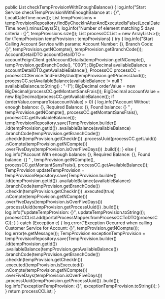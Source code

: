  public List<ProcessCCDTO> checkTempProvisionWithEnoughBalance() {
        log.info("Start Service checkTempProvisionWithEnoughBalance at : {}", LocalDateTime.now());
        List<TempProvision> tempProvisions = tempProvisionRepository.findByCheckInAfterAndExecutedIsFalse(LocalDateTime.now().minusDays(5));
        log.info("Number of element matching 5 days criteria : {}", tempProvisions.size());
        List<ProcessCCDTO> processCCList = new ArrayList<>();
        for (TempProvision tempProvision : tempProvisions) {
            try {
                log.info("Start Calling Account Service with params: Account Number: {}, Branch Code: {}", tempProvision.getNCompte(), tempProvision.getBranchCode());
                AccountDetailDTO accountDetailDTO = accountFeignClient.getAccountDetails(tempProvision.getNCompte(), tempProvision.getBranchCode(), "000");
                BigDecimal availableBalance = accountDetailDTO.getAvailableBalance();
                ProcessCC processCC = processCCService.findFirstByUuid(tempProvision.getProcessUuid());
                processCC.setAvailableBalance(availableBalance != null ? availableBalance.toString() : "-1");
                BigDecimal orderValue = new BigDecimal(processCC.getMontantSansFrais());
                BigDecimal accountValue = new BigDecimal(processCC.getAvailableBalance());
                if (orderValue.compareTo(accountValue) > 0) {
                    log.info("Account Without enough balance: {}, Required Balance: {}, Found balance: {} "
                            , tempProvision.getNCompte(), processCC.getMontantSansFrais(), processCC.getAvailableBalance());
                    tempProvisionRepository.save(TempProvision.builder()
                            .id(tempProvision.getId())
                            .availableBalance(availableBalance)
                            .branchCode(tempProvision.getBranchCode())
                            .checkIn(tempProvision.getCheckIn())
                            .processUuid(processCC.getUuid())
                            .nCompte(tempProvision.getNCompte())
                            .overFiveDays(tempProvision.isOverFiveDays())
                            .build());
                } else {
                    log.info("Account With enough balance: {}, Required Balance: {}, Found balance: {} "
                            , tempProvision.getNCompte(), processCC.getMontantSansFrais(), processCC.getAvailableBalance());
                    TempProvision updateTempProvision = tempProvisionRepository.save(TempProvision.builder()
                            .id(tempProvision.getId())
                            .availableBalance(availableBalance)
                            .branchCode(tempProvision.getBranchCode())
                            .checkIn(tempProvision.getCheckIn())
                            .executed(true)
                            .nCompte(tempProvision.getNCompte())
                            .overFiveDays(tempProvision.isOverFiveDays())
                            .processUuid(tempProvision.getProcessUuid())
                            .build());
                    log.info("updateTempProvision: {}", updateTempProvision.toString());
                    processCCList.add(portalProcessMapper.fromProcessCCToDTO(processCC));
                }
            } catch (Exception e) {
                log.error("Exception Occurred when calling Customer Service for Account: {}", tempProvision.getNCompte());
                log.error(e.getMessage());
                TempProvision exceptionTempProvision = tempProvisionRepository.save(TempProvision.builder()
                        .id(tempProvision.getId())
                        .availableBalance(tempProvision.getAvailableBalance())
                        .branchCode(tempProvision.getBranchCode())
                        .checkIn(tempProvision.getCheckIn())
                        .executed(tempProvision.isExecuted())
                        .nCompte(tempProvision.getNCompte())
                        .overFiveDays(tempProvision.isOverFiveDays())
                        .processUuid(tempProvision.getProcessUuid())
                        .build());
                log.info("exceptionTempProvision: {}", exceptionTempProvision.toString());
            }
        }
        return processCCList;
    }
